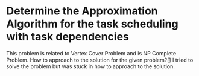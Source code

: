 
# Determine the Approximation Algorithm for the task scheduling with task dependencies

This problem is related to Vertex Cover Problem and is NP Complete Problem. How to approach to the solution for the given problem?[]
I tried to solve the problem but was stuck in how to approach to the solution.

        